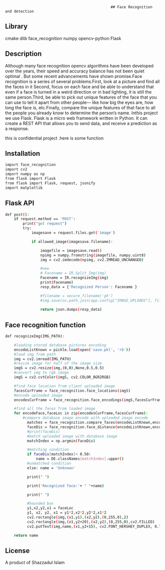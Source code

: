                                                     ## Face Recognition and detection
  <!--[![Backers on Open Collective](https://opencollective.com/nest/backers/badge.svg)](https://opencollective.com/nest#backer)
  [![Sponsors on Open Collective](https://opencollective.com/nest/sponsors/badge.svg)](https://opencollective.com/nest#sponsor)-->
## Library
cmake
dlib
face_recognition
numpy
opencv-python
Flask
## Description

Although many face recognition opencv algorithms have been developed over the years, their speed and accuracy balance has not been quiet optimal . But some recent advancements have shown promise.Face recognition is a series of several problems.First, look at a picture and find all the faces in it Second, focus on each face and be able to understand that even if a face is turned in a weird direction or in bad lighting, it is still the same person.Third, be able to pick out unique features of the face that you can use to tell it apart from other people— like how big the eyes are, how long the face is, etc.Finally, compare the unique features of that face to all the people you already know to determine the person’s name.
Inthis project we use Flask. Flask is a micro web framework written in Python. It can create a REST API that allows you to send data, and receive a prediction as a response.

this is confidential project .here is some function

## Installation

```bash
import face_recognition
import cv2
import numpy as np
from flask import Flask
from flask import Flask, request, jsonify
import matplotlib
```

## Flask API

```bash
def post():
	if request.method == 'POST':
		print("got request")
		try:
			imagesave = request.files.get('image')

			if allowed_image(imagesave.filename):

				imagefile = imagesave.read()
				npimg = numpy.fromstring(imagefile, numpy.uint8)
				img = cv2.imdecode(npimg, cv2.IMREAD_UNCHANGED)

                #new
				# Facename = IR.Split_Img(img)
				Facename = IR.recognizeImg(img)
				print(Facename)
				resp_data = {'Recognized Person': Facename }

				#filename = secure_filename('gh')
				#img.save(os.path.join(app.config["IMAGE_UPLOADS"], filename))
				
				return json.dumps(resp_data)
```

## Face recognition function

```bash
def recognizeImg(IMG_PATH):

	#loading stored database pictures encoding
	encodeListKnown = pickle.load(open('save.pkl', 'rb'))
	#load img from path
	img = cv2.imread(IMG_PATH)
	#resize image for half of the image size
	imgS = cv2.resize(img,(0,0),None,0.5,0.5)
	#convert img to rgb image
	imgS = cv2.cvtColor(imgS, cv2.COLOR_BGR2RGB)

	#find face location from client uploaded image
	facesCurFrame = face_recognition.face_locations(imgS)
	#encode uploaded image
	encodesCurFrame = face_recognition.face_encodings(imgS,facesCurFrame)

	#find all the faces from loaded image
	for encodeFace,faceLoc in zip(encodesCurFrame,facesCurFrame):
		#compare database image encode with uploaded image encode
	      matches = face_recognition.compare_faces(encodeListKnown,encodeFace)
	      faceDis = face_recognition.face_distance(encodeListKnown,encodeFace)
	      #print(faceDis)
	      #match uploaded image with database image
	      matchIndex = np.argmin(faceDis)

	      #matching condition
	      if faceDis[matchIndex]< 0.50:
	          name = DE.classNames[matchIndex].upper()
          #unmatched condition
	      else: name = 'Unknown'

	      print(" ")

	      print('Recognized face:'+ " "+name)

	      print(" ")

	      #bounded box 
	      y1,x2,y2,x1 = faceLoc
	      y1, x2, y2, x1 = y1*2,x2*2,y2*2,x1*2
	      cv2.rectangle(img,(x1,y1),(x2,y2),(0,255,0),2)
	      cv2.rectangle(img,(x1,y2+20),(x2,y2),(0,255,0),cv2.FILLED)
	      cv2.putText(img,name,(x1,y2+15), cv2.FONT_HERSHEY_DUPLEX, 0.75, (255, 255, 255), 2)

	return name 
```

## License
A product of Shazzadul Islam
